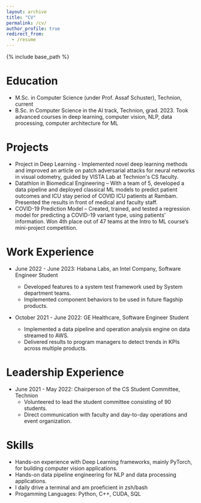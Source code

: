 ```yaml
---
layout: archive
title: "CV"
permalink: /cv/
author_profile: true
redirect_from:
  - /resume
---
```


{% include base_path %}

Education
======
* M.Sc. in Computer Science (under Prof. Assaf Schuster), Technion, current
* B.Sc. in Computer Science in the AI track, Technion, grad. 2023. Took advanced courses in deep learning, computer vision, NLP, data processing, computer architecture for ML

Projects
======
* Project in Deep Learning - Implemented novel deep learning methods and improved an article on patch adversarial attacks for neural networks in visual odometry, guided by VISTA Lab at Technion's CS faculty.
* Datathlon in Biomedical Engineering – With a team of 5, developed a data pipeline and deployed classical ML models to predict patient outcomes and ICU stay period of COVID ICU patients at Rambam. Presented the results in front of medical and faculty staff.
* COVID-19 Prediction Model – Created, trained, and tested a regression model for predicting a COVID-19 variant type, using patients’ information.
Won 4th place out of 47 teams at the Intro to ML course’s mini-project competition.

Work Experience
======
* June 2022 - June 2023: Habana Labs, an Intel Company, Software Engineer Student
  * Developed features to a system test framework used by System department teams.
  * Implemented component behaviors to be used in future flagship products.

* October 2021 - June 2022: GE Healthcare, Software Engineer Student
  * Implemented a data pipeline and operation analysis engine on data streamed to AWS.
  * Delivered results to program managers to detect trends in KPIs across multiple products.
  
Leadership Experience
======
* June 2021 - May 2022: Chairperson of the CS Student Committee, Technion
  * Volunteered to lead the student committee consisting of 90 students.
  * Direct communication with faculty and day-to-day operations and event organization.

Skills
======
* Hands-on experience with Deep Learning frameworks, mainly PyTorch, for building computer vision applications.
* Hands-on data pipeline engineering for NLP and data processing applications.
* I daily drive a terminal and am proeficient in zsh/bash
* Progamming Languages: Python, C++, CUDA, SQL

<!-- 
Publications
======
  <ul>{% for post in site.publications %}
    {% include archive-single-cv.html %}
  {% endfor %}</ul>
  
Talks
======
  <ul>{% for post in site.talks %}
    {% include archive-single-talk-cv.html %}
  {% endfor %}</ul>
  
Teaching
======
  <ul>{% for post in site.teaching %}
    {% include archive-single-cv.html %}
  {% endfor %}</ul>
   -->